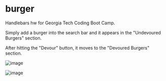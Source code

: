 # burger

Handlebars hw for Georgia Tech Coding Boot Camp.

Simply add a burger into the search bar and it appears in the "Undevoured Burgers" section.

After hitting the "Devour" button, it moves to the "Devoured Burgers" section.

![image](https://user-images.githubusercontent.com/32345214/40265572-d53f643e-5b08-11e8-9ec6-b1066d745062.png)

![image](https://user-images.githubusercontent.com/32345214/40265582-07a788de-5b09-11e8-9b36-504a4bb558db.png)
